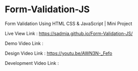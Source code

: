 # Form-Validation-JS
Form Validation Using HTML CSS &amp; JavaScript | Mini Project

Live View Link : https://sadmia.github.io/Form-Validation-JS/

Demo Video Link : 

Design Video Link : https://youtu.be/AWN3N-_Fefo

Development Video Link : 


